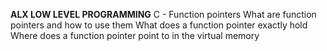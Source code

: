 **ALX LOW LEVEL PROGRAMMING**
C - Function pointers
What are function pointers and how to use them
What does a function pointer exactly hold
Where does a function pointer point to in the virtual memory
